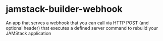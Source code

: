 # jamstack-builder-webhook
An app that serves a webhook that you can call via HTTP POST (and optional header) that executes a defined server command to rebuild your JAMStack application
